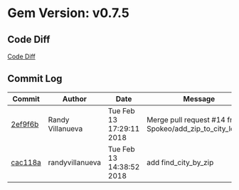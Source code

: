 # Gem Version: v0.7.5

## Code Diff

[Code Diff](https://github.com/Spokeo/geolookup/compare/v0.7.4...v0.7.5)

## Commit Log

Commit | Author | Date | Message
--- | --- | --- | ---
[2ef9f6b](https://github.com/Spokeo/geolookup/commit/2ef9f6b) | Randy Villanueva | Tue Feb 13 17:29:11 2018 | Merge pull request #14 from Spokeo/add_zip_to_city_lookup
[cac118a](https://github.com/Spokeo/geolookup/commit/cac118a) | randyvillanueva | Tue Feb 13 14:38:52 2018 | add find_city_by_zip
